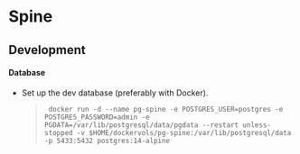# Spine

## Development

#### Database

- Set up the dev database (preferably with Docker).
  > ` docker run -d --name pg-spine -e POSTGRES_USER=postgres -e POSTGRES_PASSWORD=admin -e PGDATA=/var/lib/postgresql/data/pgdata --restart unless-stopped -v $HOME/dockervols/pg-spine:/var/lib/postgresql/data -p 5433:5432 postgres:14-alpine`
